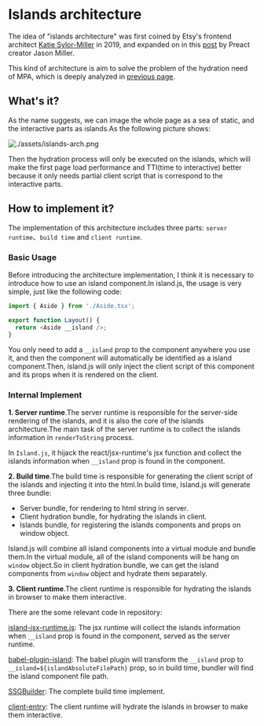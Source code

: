 # Islands architecture

The idea of "islands architecture" was first coined by Etsy's frontend architect [Katie Sylor-Miller](https://twitter.com/ksylor) in 2019, and expanded on in this [post](https://jasonformat.com/islands-architecture/) by Preact creator Jason Miller.

This kind of architecture is aim to solve the problem of the hydration need of MPA, which is deeply analyzed in [previous page](./spa-vs-mpa.html).

## What's it?

As the name suggests, we can image the whole page as a sea of static, and the interactive parts as islands.As the following picture shows:

![./assets/islands-arch.png](https://res.cloudinary.com/wedding-website/image/upload/v1596766231/islands-architecture-1.png)

Then the hydration process will only be executed on the islands, which will make the first page load performance and TTI(time to interactive) better because it only needs partial client script that is correspond to the interactive parts.

## How to implement it?

The implementation of this architecture includes three parts: `server runtime`、`build time` and `client runtime`.

### Basic Usage

Before introducing the architecture implementation, I think it is necessary to introduce how to use an island component.In island.js, the usage is very simple, just like the following code:

```js
import { Aside } from './Aside.tsx';

export function Layout() {
  return <Aside __island />;
}
```

You only need to add a `__island` prop to the component anywhere you use it, and then the component will automatically be identified as a island component.Then, island.js will only inject the client script of this component and its props when it is rendered on the client.

### Internal Implement

**1. Server runtime**.The server runtime is responsible for the server-side rendering of the islands, and it is also the core of the islands architecture.The main task of the server runtime is to collect the islands information in `renderToString` process.

In `Island.js`, it hijack the react/jsx-runtime's jsx function and collect the islands information when `__island` prop is found in the component.

**2. Build time**.The build time is responsible for generating the client script of the islands and injecting it into the html.In build time, Island.js will generate three bundle:

- Server bundle, for rendering to html string in server.
- Client hydration bundle, for hydrating the islands in client.
- Islands bundle, for registering the islands components and props on window object.

Island.js will combine all island components into a virtual module and bundle them.In the virtual module, all of the island components will be hang on `window` object.So in client hydration bundle, we can get the island components from `window` object and hydrate them separately.

**3. Client runtime**.The client runtime is responsible for hydrating the islands in browser to make them interactive.

There are the some relevant code in repository:

[island-jsx-runtime.js](https://github.com/sanyuan0704/island.js/blob/master/src/runtime/island-jsx-runtime.js): The jsx runtime will collect the islands information when `__island` prop is found in the component, served as the server runtime.

[babel-plugin-island](https://github.com/sanyuan0704/island.js/blob/master/src/node/babel-plugin-island.ts): The babel plugin will transform the `__island` prop to `__island=${islandAbsoluteFilePath}` prop, so in build time, bundler will find the island component file path.

[SSGBuilder](https://github.com/sanyuan0704/island.js/blob/master/src/node/build.ts): The complete build time implement.

[client-entry](https://github.com/sanyuan0704/island.js/blob/master/src/runtime/client-entry.tsx#L50): The client runtime will hydrate the islands in browser to make them interactive.
